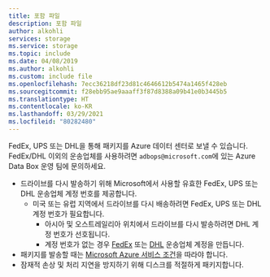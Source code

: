 ```yaml
---
title: 포함 파일
description: 포함 파일
author: alkohli
services: storage
ms.service: storage
ms.topic: include
ms.date: 04/08/2019
ms.author: alkohli
ms.custom: include file
ms.openlocfilehash: 7ecc36218df23d81c4646612b5474a1465f428eb
ms.sourcegitcommit: f28ebb95ae9aaaff3f87d8388a09b41e0b3445b5
ms.translationtype: HT
ms.contentlocale: ko-KR
ms.lasthandoff: 03/29/2021
ms.locfileid: "80282480"
---
```

FedEx, UPS 또는 DHL을 통해 패키지를 Azure 데이터 센터로 보낼 수 있습니다. FedEx/DHL 이외의 운송업체를 사용하려면 `adbops@microsoft.com`에 있는 Azure Data Box 운영 팀에 문의하세요.

* 드라이브를 다시 발송하기 위해 Microsoft에서 사용할 유효한 FedEx, UPS 또는 DHL 운송업체 계정 번호를 제공합니다.
  * 미국 또는 유럽 지역에서 드라이브를 다시 배송하려면 FedEx, UPS 또는 DHL 계정 번호가 필요합니다.
    * 아시아 및 오스트레일리아 위치에서 드라이브를 다시 발송하려면 DHL 계정 번호가 선호됩니다.
    * 계정 번호가 없는 경우 [FedEx](https://www.fedex.com/us/oadr/) 또는 [DHL](http://www.dhl.com/) 운송업체 계정을 만듭니다.
* 패키지를 발송할 때는 [Microsoft Azure 서비스 조건](https://azure.microsoft.com/support/legal/services-terms/)을 따라야 합니다.
* 잠재적 손상 및 처리 지연을 방지하기 위해 디스크를 적절하게 패키지합니다.
